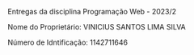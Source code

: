 
Entregas da disciplina Programação Web - 2023/2

Nome do Proprietário: VINICIUS SANTOS LIMA SILVA

Número de Idntificação: 1142711646
